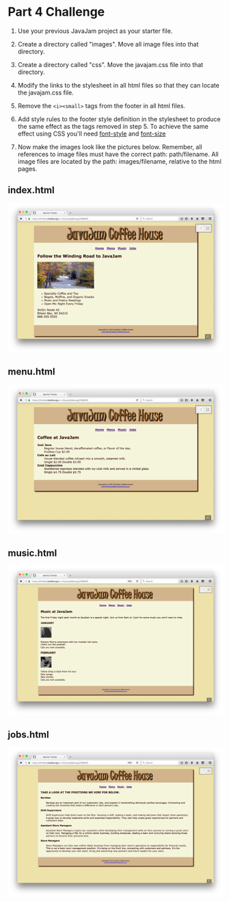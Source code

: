# Part 4 Challenge


1. Use your previous JavaJam project as your starter file. 

2. Create a directory called "images". Move all image files into that directory.

3. Create a directory called "css". Move the javajam.css file into that directory.

4. Modify the links to the stylesheet in all html files so that they can locate the javajam.css file.

5. Remove the `<i><small>` tags from the footer in all html files.

6. Add style rules to the footer style definition in the stylesheet to produce the same effect as the 
tags removed in step 5. To achieve the same effect using CSS you'll need [font-style](https://www.w3schools.com/cssref/pr_font_font-style.asp) and [font-size](https://www.w3schools.com/cssref/pr_font_font-size.asp)

7. Now make the images look like the pictures below. Remember, all references to image files must have the 
correct path:  path/filename. All image files are located by the path:  images/filename, relative
to the html pages. 


## index.html 

![Home Page](images/javaJamHome.png)

## menu.html 

![Menu Page](images/javaJamMenu.png)

## music.html

![Music Page](images/javaJamMusic.png)

## jobs.html

![Jobs Page](images/javaJamJobs.png)


